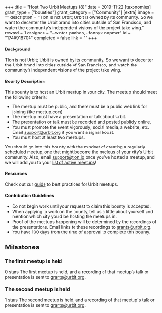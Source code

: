 +++
title = "Host Two Urbit Meetups (8)"
date = 2019-11-22
[taxonomies]
grant_type = ["bounties"]
grant_category = ["Community"]
[extra]
image = ""
description = "Tlon is not Urbit; Urbit is owned by its community. So we want to decenter the Urbit brand into cities outside of San Francisco, and watch the community’s independent visions of the project take wing."
reward = 1
assignee = "~winter-paches, ~fonnyx-nopmer"
id = "1740918704"
completed = false
link = ""
+++

#### Background

Tlon is not Urbit; Urbit is owned by its community.  So we want to decenter the Urbit brand into cities outside of San Francisco, and watch the community’s independent visions of the project take wing. 

#### Bounty Description

This bounty is to host an Urbit meetup in your city. The meetup should meet the following criteria:

- The meetup must be public, and there must be a public web link for joining (like meetup.com)
- The meetup must have a presentation or talk about Urbit. 
- The presentation or talk must be recorded and posted publicly online.
- You must promote the event vigorously; social media, a website, etc. Email support@urbit.org if you want a signal boost.
- You must host at least two meetups.

You should go into this bounty with the mindset of creating a regularly scheduled meetup, one that might become the nucleus of your city’s Urbit community. Also, email support@tlon.io once you've hosted a meetup, and we will add you to your [list of active meetups](https://urbit.org/community/meetups/)!

#### Resources

Check out our [guide](https://urbit.org/community/hosting-a-meetup/) to best practices for Urbit meetups.

#### Contribution Guidelines
- Do not begin work until your request to claim this bounty is accepted. 
- When applying to work on the bounty, tell us a little about yourself and mention which city you'd be hosting the meetups in.
- Proof of the meetups happening will be determined by the recordings of the presentations. Email links to these recordings to grants@urbit.org.
- You have 100 days from the time of approval to complete this bounty.

## Milestones


### The first meetup is held
0 stars
The first meetup is held, and a recording of that meetup's talk or presentation is sent to grants@urbit.org.


### The second meetup is held
1 stars
The second meetup is held, and a recording of that meetup's talk or presentation is sent to grants@urbit.org.

    